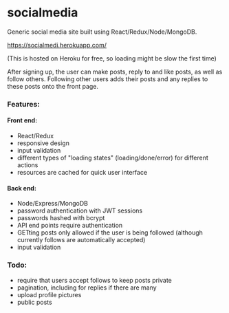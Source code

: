 # socialmedia
Generic social media site built using React/Redux/Node/MongoDB.

https://socialmedi.herokuapp.com/

(This is hosted on Heroku for free, so loading might be slow the first time)

After signing up, the user can make posts, reply to and like posts, as well as follow others. Following other users adds their posts and any replies to these posts onto the front page.

### Features:

#### Front end:
- React/Redux
- responsive design
- input validation
- different types of "loading states" (loading/done/error) for different actions
- resources are cached for quick user interface

#### Back end:
- Node/Express/MongoDB
- password authentication with JWT sessions
- passwords hashed with bcrypt
- API end points require authentication
- GETting posts only allowed if the user is being followed (although currently follows are automatically accepted)
- input validation

### Todo:
- require that users accept follows to keep posts private
- pagination, including for replies if there are many
- upload profile pictures
- public posts
